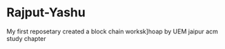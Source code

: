 # Rajput-Yashu

My first reposetary created a block chain worksk]hoap by UEM jaipur acm study chapter
